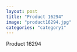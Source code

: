 ```yaml
---
layout: post
title: "Product 16294"
image: "product16294.jpg"
categories: "category1"
---
```

Product 16294
